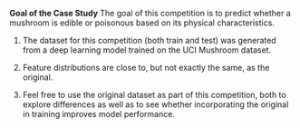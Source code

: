 **Goal of the Case Study**
The goal of this competition is to predict whether a mushroom is edible or poisonous based on its physical characteristics.

1. The dataset for this competition (both train and test) was generated from a deep learning model trained on the UCI Mushroom dataset.

2. Feature distributions are close to, but not exactly the same, as the original.

3.  Feel free to use the original dataset as part of this competition, both to explore differences as well as to see whether incorporating the original in training improves model performance.

   


